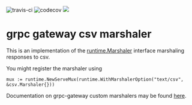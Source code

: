 ![travis-ci](https://travis-ci.com/matoubidou/grpc-gateway-csv.svg?branch=master) ![codecov](https://codecov.io/gh/matoubidou/grpc-gateway-csv/branch/master/graph/badge.svg) [![](http://img.shields.io/badge/godoc-reference-5272B4.svg)](https://godoc.org/github.com/matoubidou/grpc-gateway-csv)

# grpc gateway csv marshaler

This is an implementation of the
[runtime.Marshaler](https://godoc.org/github.com/grpc-ecosystem/grpc-gateway/runtime#Marshaler)
interface marshaling responses to csv.

You might register the marshaler using

```
mux := runtime.NewServeMux(runtime.WithMarshalerOption("text/csv", &csv.Marshaler{}))
```

Documentation on grpc-gateway custom marshalers may be found [here](https://github.com/grpc-ecosystem/grpc-gateway/blob/master/docs/_docs/customizingyourgateway.md).